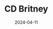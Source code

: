 ---
title: "CD Britney"
price: "$12.000"
image: /assets/images/hamburguesa-2.jpg
alt: "Hamburguesa rica"
modal: "cd-britney"
categories:
- Todos	
- Música
date: 2024-04-11
excerpt: "Pan integral de 100 gramos, hummus de garbanzo, lechuga, tomate, torta de lentejas de 100 gramos y salsa napolitana."
slideshow-images:
- /assets/images/hamburguesa-2.jpg" alt="hamburguesa rica
- /assets/images/hamburguesa.jpg" alt="hamburguesa buena
---